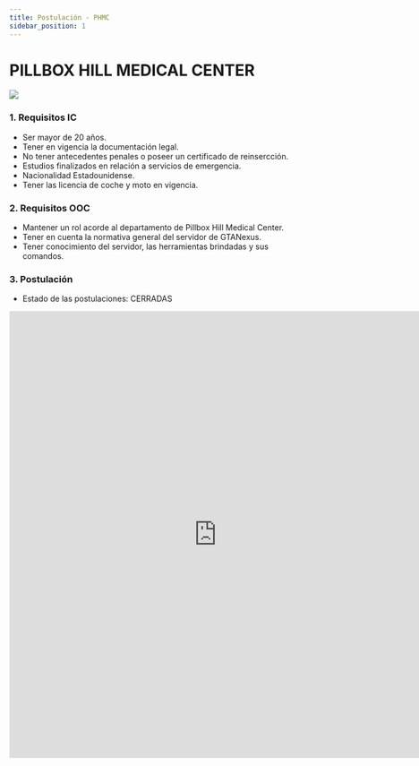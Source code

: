 ```yaml
---
title: Postulación - PHMC
sidebar_position: 1
---
```

# PILLBOX HILL MEDICAL CENTER

<div style={{textAlign: 'center'}}>
  <img src="https://i.imgur.com/XBedVbV.png" />
</div>

### 1. Requisitos IC
- Ser mayor de 20 años.
- Tener en vigencia la documentación legal.
- No tener antecedentes penales o poseer un certificado de reinsercción.
- Estudios finalizados en relación a servicios de emergencia.
- Nacionalidad Estadounidense.
- Tener las licencia de coche y moto en vigencia.

### 2. Requisitos OOC
- Mantener un rol acorde al departamento de Pillbox Hill Medical Center.
- Tener en cuenta la normativa general del servidor de GTANexus.
- Tener conocimiento del servidor, las herramientas brindadas y sus comandos.


### 3. Postulación
- Estado de las postulaciones: CERRADAS

<center>
<iframe src="https://docs.google.com/forms/d/e/1FAIpQLSdszY6rDrV5EsJdnUMk4owXHPJCNQdIvZ8K-hcXFtGNWOW_1w/viewform?embedded=true" width="740" height="798" frameborder="0" marginheight="0" marginwidth="0">Cargando…</iframe>
</center>